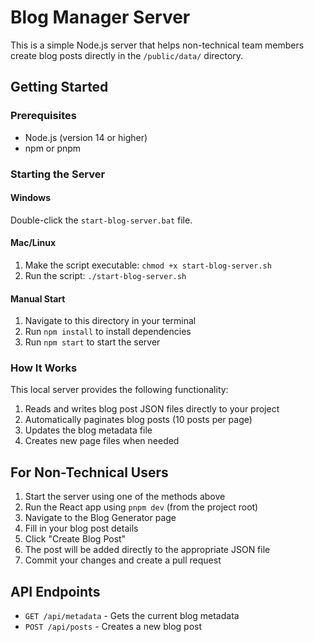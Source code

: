 # Blog Manager Server

This is a simple Node.js server that helps non-technical team members create blog posts directly in the `/public/data/` directory.

## Getting Started

### Prerequisites

- Node.js (version 14 or higher)
- npm or pnpm

### Starting the Server

#### Windows

Double-click the `start-blog-server.bat` file.

#### Mac/Linux

1. Make the script executable: `chmod +x start-blog-server.sh`
2. Run the script: `./start-blog-server.sh`

#### Manual Start

1. Navigate to this directory in your terminal
2. Run `npm install` to install dependencies
3. Run `npm start` to start the server

### How It Works

This local server provides the following functionality:

1. Reads and writes blog post JSON files directly to your project
2. Automatically paginates blog posts (10 posts per page)
3. Updates the blog metadata file
4. Creates new page files when needed

## For Non-Technical Users

1. Start the server using one of the methods above
2. Run the React app using `pnpm dev` (from the project root)
3. Navigate to the Blog Generator page
4. Fill in your blog post details
5. Click "Create Blog Post"
6. The post will be added directly to the appropriate JSON file
7. Commit your changes and create a pull request

## API Endpoints

- `GET /api/metadata` - Gets the current blog metadata
- `POST /api/posts` - Creates a new blog post
